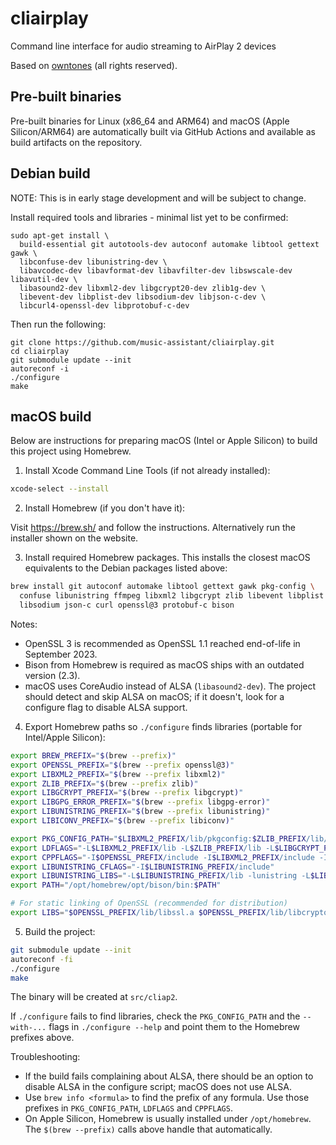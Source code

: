 # cliairplay

Command line interface for audio streaming to AirPlay 2 devices

Based on [owntones](https://github.com/owntone/owntone-server) (all rights reserved).

## Pre-built binaries

Pre-built binaries for Linux (x86_64 and ARM64) and macOS (Apple Silicon/ARM64) are automatically built via GitHub Actions and available as build artifacts on the repository.

## Debian build

NOTE: This is in early stage development and will be subject to change.

Install required tools and libraries - minimal list yet to be confirmed:

```
sudo apt-get install \
  build-essential git autotools-dev autoconf automake libtool gettext gawk \
  libconfuse-dev libunistring-dev \
  libavcodec-dev libavformat-dev libavfilter-dev libswscale-dev libavutil-dev \
  libasound2-dev libxml2-dev libgcrypt20-dev zlib1g-dev \
  libevent-dev libplist-dev libsodium-dev libjson-c-dev \
  libcurl4-openssl-dev libprotobuf-c-dev
```

Then run the following:

```
git clone https://github.com/music-assistant/cliairplay.git
cd cliairplay
git submodule update --init
autoreconf -i
./configure
make
```

## macOS build

Below are instructions for preparing macOS (Intel or Apple Silicon) to build this project using Homebrew.

1. Install Xcode Command Line Tools (if not already installed):

```zsh
xcode-select --install
```

2. Install Homebrew (if you don't have it):

Visit https://brew.sh/ and follow the instructions. Alternatively run the installer shown on the website.

3. Install required Homebrew packages. This installs the closest macOS equivalents to the Debian packages listed above:

```zsh
brew install git autoconf automake libtool gettext gawk pkg-config \
  confuse libunistring ffmpeg libxml2 libgcrypt zlib libevent libplist \
  libsodium json-c curl openssl@3 protobuf-c bison
```

Notes:

- OpenSSL 3 is recommended as OpenSSL 1.1 reached end-of-life in September 2023.
- Bison from Homebrew is required as macOS ships with an outdated version (2.3).
- macOS uses CoreAudio instead of ALSA (`libasound2-dev`). The project should detect and skip ALSA on macOS; if it doesn't, look for a configure flag to disable ALSA support.

4. Export Homebrew paths so `./configure` finds libraries (portable for Intel/Apple Silicon):

```zsh
export BREW_PREFIX="$(brew --prefix)"
export OPENSSL_PREFIX="$(brew --prefix openssl@3)"
export LIBXML2_PREFIX="$(brew --prefix libxml2)"
export ZLIB_PREFIX="$(brew --prefix zlib)"
export LIBGCRYPT_PREFIX="$(brew --prefix libgcrypt)"
export LIBGPG_ERROR_PREFIX="$(brew --prefix libgpg-error)"
export LIBUNISTRING_PREFIX="$(brew --prefix libunistring)"
export LIBICONV_PREFIX="$(brew --prefix libiconv)"

export PKG_CONFIG_PATH="$LIBXML2_PREFIX/lib/pkgconfig:$ZLIB_PREFIX/lib/pkgconfig:$LIBGCRYPT_PREFIX/lib/pkgconfig:$LIBGPG_ERROR_PREFIX/lib/pkgconfig:$PKG_CONFIG_PATH"
export LDFLAGS="-L$LIBXML2_PREFIX/lib -L$ZLIB_PREFIX/lib -L$LIBGCRYPT_PREFIX/lib -L$LIBGPG_ERROR_PREFIX/lib -L$LIBICONV_PREFIX/lib"
export CPPFLAGS="-I$OPENSSL_PREFIX/include -I$LIBXML2_PREFIX/include -I$ZLIB_PREFIX/include -I$LIBGCRYPT_PREFIX/include -I$LIBGPG_ERROR_PREFIX/include -I$LIBICONV_PREFIX/include"
export LIBUNISTRING_CFLAGS="-I$LIBUNISTRING_PREFIX/include"
export LIBUNISTRING_LIBS="-L$LIBUNISTRING_PREFIX/lib -lunistring -L$LIBICONV_PREFIX/lib -liconv"
export PATH="/opt/homebrew/opt/bison/bin:$PATH"

# For static linking of OpenSSL (recommended for distribution)
export LIBS="$OPENSSL_PREFIX/lib/libssl.a $OPENSSL_PREFIX/lib/libcrypto.a"
```

5. Build the project:

```zsh
git submodule update --init
autoreconf -fi
./configure
make
```

The binary will be created at `src/cliap2`.

If `./configure` fails to find libraries, check the `PKG_CONFIG_PATH` and the `--with-...` flags in `./configure --help` and point them to the Homebrew prefixes above.

Troubleshooting:

- If the build fails complaining about ALSA, there should be an option to disable ALSA in the configure script; macOS does not use ALSA.
- Use `brew info <formula>` to find the prefix of any formula. Use those prefixes in `PKG_CONFIG_PATH`, `LDFLAGS` and `CPPFLAGS`.
- On Apple Silicon, Homebrew is usually installed under `/opt/homebrew`. The `$(brew --prefix)` calls above handle that automatically.
